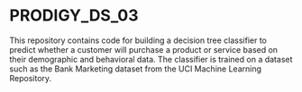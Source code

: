 # PRODIGY_DS_03
This repository contains code for building a decision tree classifier to predict whether a customer will purchase a product or service based on their demographic and behavioral data. The classifier is trained on a dataset such as the Bank Marketing dataset from the UCI Machine Learning Repository.

